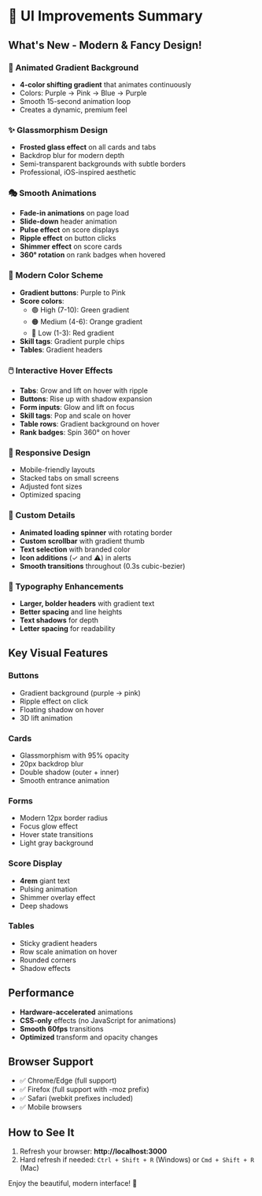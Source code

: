 # 🎨 UI Improvements Summary

## What's New - Modern & Fancy Design!

### 🌈 Animated Gradient Background
- **4-color shifting gradient** that animates continuously
- Colors: Purple → Pink → Blue → Purple
- Smooth 15-second animation loop
- Creates a dynamic, premium feel

### ✨ Glassmorphism Design
- **Frosted glass effect** on all cards and tabs
- Backdrop blur for modern depth
- Semi-transparent backgrounds with subtle borders
- Professional, iOS-inspired aesthetic

### 🎭 Smooth Animations
- **Fade-in animations** on page load
- **Slide-down** header animation
- **Pulse effect** on score displays
- **Ripple effect** on button clicks
- **Shimmer effect** on score cards
- **360° rotation** on rank badges when hovered

### 🎨 Modern Color Scheme
- **Gradient buttons**: Purple to Pink
- **Score colors**:
  - 🟢 High (7-10): Green gradient
  - 🟠 Medium (4-6): Orange gradient
  - 🔴 Low (1-3): Red gradient
- **Skill tags**: Gradient purple chips
- **Tables**: Gradient headers

### 🖱️ Interactive Hover Effects
- **Tabs**: Grow and lift on hover with ripple
- **Buttons**: Rise up with shadow expansion
- **Form inputs**: Glow and lift on focus
- **Skill tags**: Pop and scale on hover
- **Table rows**: Gradient background on hover
- **Rank badges**: Spin 360° on hover

### 📱 Responsive Design
- Mobile-friendly layouts
- Stacked tabs on small screens
- Adjusted font sizes
- Optimized spacing

### 🎯 Custom Details
- **Animated loading spinner** with rotating border
- **Custom scrollbar** with gradient thumb
- **Text selection** with branded color
- **Icon additions** (✓ and ⚠️) in alerts
- **Smooth transitions** throughout (0.3s cubic-bezier)

### 🎪 Typography Enhancements
- **Larger, bolder headers** with gradient text
- **Better spacing** and line heights
- **Text shadows** for depth
- **Letter spacing** for readability

## Key Visual Features

### Buttons
- Gradient background (purple → pink)
- Ripple effect on click
- Floating shadow on hover
- 3D lift animation

### Cards
- Glassmorphism with 95% opacity
- 20px backdrop blur
- Double shadow (outer + inner)
- Smooth entrance animation

### Forms
- Modern 12px border radius
- Focus glow effect
- Hover state transitions
- Light gray background

### Score Display
- **4rem** giant text
- Pulsing animation
- Shimmer overlay effect
- Deep shadows

### Tables
- Sticky gradient headers
- Row scale animation on hover
- Rounded corners
- Shadow effects

## Performance
- **Hardware-accelerated** animations
- **CSS-only** effects (no JavaScript for animations)
- **Smooth 60fps** transitions
- **Optimized** transform and opacity changes

## Browser Support
- ✅ Chrome/Edge (full support)
- ✅ Firefox (full support with -moz prefix)
- ✅ Safari (webkit prefixes included)
- ✅ Mobile browsers

## How to See It
1. Refresh your browser: **http://localhost:3000**
2. Hard refresh if needed: `Ctrl + Shift + R` (Windows) or `Cmd + Shift + R` (Mac)

Enjoy the beautiful, modern interface! 🎉
